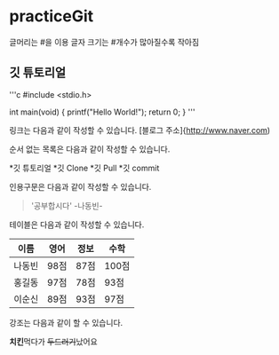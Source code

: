 # practiceGit

글머리는 #을 이용
글자 크기는 #개수가 많아질수록 작아짐 

## 깃 튜토리얼

'''c
#include <stdio.h>

int main(void) {
  printf("Hello World!");
  return 0;
}
'''

링크는 다음과 같이 작성할 수 있습니다.
[블로그 주소]{http://www.naver.com)

순서 없는 목록은 다음과 같이 작성할 수 있습니다.

*깃 튜토리얼
  *깃 Clone
  *깃 Pull
  *깃 commit
 
 
 인용구문은 다음과 같이 작성할 수 있습니다.
 
 > '공부합시다' -나동빈-
 
 테이블은 다음과 같이 작성할 수 있습니다.
 
 이름|영어|정보|수학
 ---|---|---|---|
 나동빈|98점|87점|100점|
 홍길동|97점|78점|93점|
 이순신|89점|93점|97점
 
 강조는 다음과 같이 할 수 있습니다.
 
 **치킨**먹다가 ~~두드러기~~났어요

